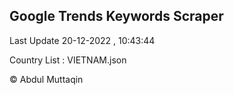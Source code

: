 

## Google Trends Keywords Scraper 
 
Last Update 20-12-2022 , 10:43:44

Country List :
VIETNAM.json



© Abdul Muttaqin 
